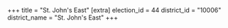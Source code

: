 +++
title = "St. John's East"
[extra]
election_id = 44
district_id = "10006"
district_name = "St. John's East"
+++
